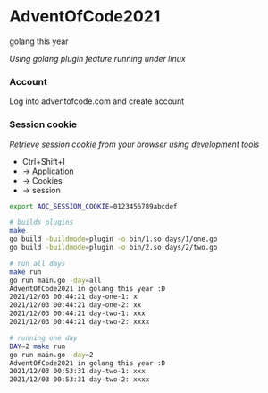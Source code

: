 # AdventOfCode2021

golang this year

_Using golang plugin feature running under linux_

### Account
Log into adventofcode.com and create account

### Session cookie
_Retrieve session cookie from your browser using development tools_

- Ctrl+Shift+I 
- -> Application 
- -> Cookies 
- -> session

```bash
export AOC_SESSION_COOKIE=0123456789abcdef

# builds plugins
make
go build -buildmode=plugin -o bin/1.so days/1/one.go
go build -buildmode=plugin -o bin/2.so days/2/two.go

# run all days
make run
go run main.go -day=all
AdventOfCode2021 in golang this year :D
2021/12/03 00:44:21 day-one-1: x
2021/12/03 00:44:21 day-one-2: xx
2021/12/03 00:44:21 day-two-1: xxx
2021/12/03 00:44:21 day-two-2: xxxx

# running one day
DAY=2 make run
go run main.go -day=2
AdventOfCode2021 in golang this year :D
2021/12/03 00:53:31 day-two-1: xxx
2021/12/03 00:53:31 day-two-2: xxxx
```
